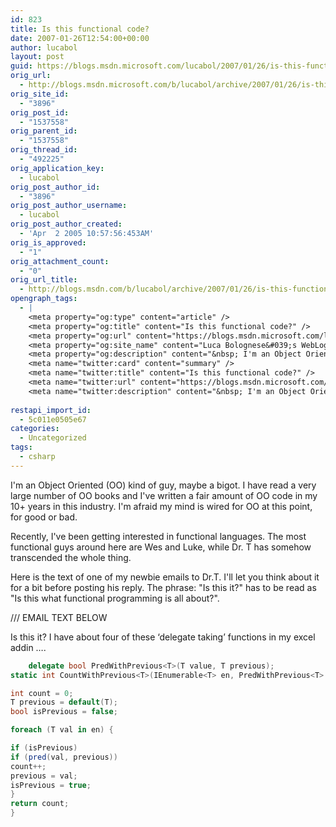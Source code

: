 ```yaml
---
id: 823
title: Is this functional code?
date: 2007-01-26T12:54:00+00:00
author: lucabol
layout: post
guid: https://blogs.msdn.microsoft.com/lucabol/2007/01/26/is-this-functional-code/
orig_url:
  - http://blogs.msdn.microsoft.com/b/lucabol/archive/2007/01/26/is-this-functional-code.aspx
orig_site_id:
  - "3896"
orig_post_id:
  - "1537558"
orig_parent_id:
  - "1537558"
orig_thread_id:
  - "492225"
orig_application_key:
  - lucabol
orig_post_author_id:
  - "3896"
orig_post_author_username:
  - lucabol
orig_post_author_created:
  - 'Apr  2 2005 10:57:56:453AM'
orig_is_approved:
  - "1"
orig_attachment_count:
  - "0"
orig_url_title:
  - http://blogs.msdn.com/b/lucabol/archive/2007/01/26/is-this-functional-code.aspx
opengraph_tags:
  - |
    <meta property="og:type" content="article" />
    <meta property="og:title" content="Is this functional code?" />
    <meta property="og:url" content="https://blogs.msdn.microsoft.com/lucabol/2007/01/26/is-this-functional-code/" />
    <meta property="og:site_name" content="Luca Bolognese&#039;s WebLog" />
    <meta property="og:description" content="&nbsp; I'm an Object Oriented (OO)&nbsp;kind of guy, maybe a bigot.&nbsp;I have read a very large number of OO books and I've written a fair amount of OO code in my 10+ years in this industry. I'm afraid my mind is wired for OO at this point, for good or bad. Recently, I've been&nbsp;getting interested..." />
    <meta name="twitter:card" content="summary" />
    <meta name="twitter:title" content="Is this functional code?" />
    <meta name="twitter:url" content="https://blogs.msdn.microsoft.com/lucabol/2007/01/26/is-this-functional-code/" />
    <meta name="twitter:description" content="&nbsp; I'm an Object Oriented (OO)&nbsp;kind of guy, maybe a bigot.&nbsp;I have read a very large number of OO books and I've written a fair amount of OO code in my 10+ years in this industry. I'm afraid my mind is wired for OO at this point, for good or bad. Recently, I've been&nbsp;getting interested..." />
    
restapi_import_id:
  - 5c011e0505e67
categories:
  - Uncategorized
tags:
  - csharp
---
```


I'm an Object Oriented (OO) kind of guy, maybe a bigot. I have read a very large number of OO books and I've written a fair amount of OO code in my 10+ years in this industry. I'm afraid my mind is wired for OO at this point, for good or bad.

Recently, I've been getting interested in functional languages. The most functional guys around here are Wes and Luke, while Dr. T has somehow transcended the whole thing.

Here is the text of one of my newbie emails to Dr.T. I'll let you think about it for a bit before posting his reply. The phrase: "Is this it?" has to be read as "Is this what functional programming is all about?".

/// EMAIL TEXT BELOW

Is this it? I have about four of these ‘delegate taking’ functions in my excel addin ….
~~~csharp
    delegate bool PredWithPrevious<T>(T value, T previous);
static int CountWithPrevious<T>(IEnumerable<T> en, PredWithPrevious<T> pred) {

int count = 0;
T previous = default(T);
bool isPrevious = false;

foreach (T val in en) {

if (isPrevious)
if (pred(val, previous))
count++;
previous = val;
isPrevious = true;
}
return count;
}
~~~